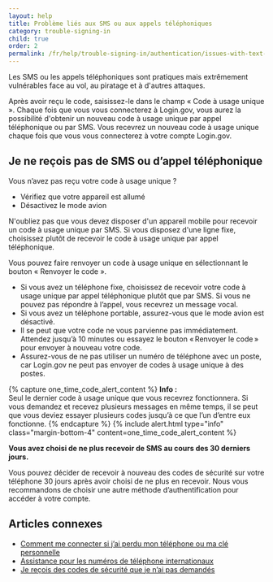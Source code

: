 ```yaml
---
layout: help
title: Problème liés aux SMS ou aux appels téléphoniques
category: trouble-signing-in
child: true
order: 2
permalink: /fr/help/trouble-signing-in/authentication/issues-with-text-sms-phone-call/
---
```


Les SMS ou les appels téléphoniques sont pratiques mais extrêmement vulnérables face au vol, au piratage et à d'autres attaques.

Après avoir reçu le code, saisissez-le dans le champ « Code à usage unique ». Chaque fois que vous vous connecterez à Login.gov, vous aurez la possibilité d'obtenir un nouveau code à usage unique par appel téléphonique ou par SMS. Vous recevrez un nouveau code à usage unique chaque fois que vous vous connecterez à votre compte Login.gov.

## Je ne reçois pas de SMS ou d’appel téléphonique

Vous n’avez pas reçu votre code à usage unique ?
* Vérifiez que votre appareil est allumé
* Désactivez le mode avion

N'oubliez pas que vous devez disposer d'un appareil mobile pour recevoir un code à usage unique par SMS. Si vous disposez d'une ligne fixe, choisissez plutôt de recevoir le code à usage unique par appel téléphonique.

Vous pouvez faire renvoyer un code à usage unique en sélectionnant le bouton « Renvoyer le code ».
* Si vous avez un téléphone fixe, choisissez de recevoir votre code à usage unique par appel téléphonique plutôt que par SMS. Si vous ne pouvez pas répondre à l’appel, vous recevrez un message vocal.
* Si vous avez un téléphone portable, assurez-vous que le mode avion est désactivé.
* Il se peut que votre code ne vous parvienne pas immédiatement. Attendez jusqu’à 10 minutes ou essayez le bouton « Renvoyer le code » pour envoyer à nouveau votre code.
* Assurez-vous de ne pas utiliser un numéro de téléphone avec un poste, car Login.gov ne peut pas envoyer de codes à usage unique à des postes.

{% capture one_time_code_alert_content %}
**Info :**  
Seul le dernier code à usage unique que vous recevrez fonctionnera. Si vous demandez et recevez plusieurs messages en même temps, il se peut que vous deviez essayer plusieurs codes jusqu’à ce que l’un d’entre eux fonctionne.
{% endcapture %}
{% include alert.html type="info" class="margin-bottom-4" content=one_time_code_alert_content %}

**Vous avez choisi de ne plus recevoir de SMS au cours des 30 derniers jours.**

Vous pouvez décider de recevoir à nouveau des codes de sécurité sur votre téléphone 30 jours après avoir choisi de ne plus en recevoir. Nous vous recommandons de choisir une autre méthode d’authentification pour accéder à votre compte.

## Articles connexes

* [Comment me connecter si j’ai perdu mon téléphone ou ma clé personnelle](#)
* [Assistance pour les numéros de téléphone internationaux](#)
* [Je reçois des codes de sécurité que je n’ai pas demandés](#)
